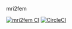 mri2fem

[![mri2fem CI](https://github.com/johannesring/mri2fem/actions/workflows/main.yml/badge.svg)](https://github.com/johannesing/mri2fem/actions/workflows/main.yml)
[![CircleCI](https://circleci.com/gh/johannesring/mri2fem.svg?style=shield)](https://circleci.com/gh/johannesring/mri2fem)
